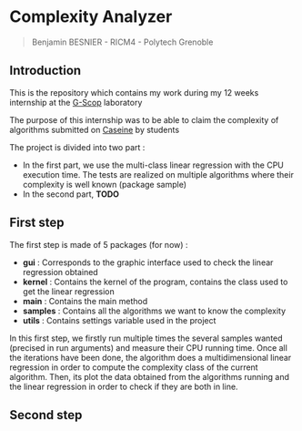 # Complexity Analyzer

> Benjamin BESNIER - RICM4 - Polytech Grenoble


## Introduction

This is the repository which contains my work during my 12 weeks internship at the [G-Scop](http://www.g-scop.grenoble-inp.fr/) laboratory

The purpose of this internship was to be able to claim the complexity of algorithms submitted on [Caseine](http://caseine.org/) by students

The project is divided into two part :
* In the first part, we use the multi-class linear regression with the CPU execution time. The tests are realized on multiple algorithms where their complexity is well known (package sample) 
* In the second part, __TODO__


## First step

The first step is made of 5 packages (for now) :
* __gui__ : Corresponds to the graphic interface used to check the linear regression obtained
* __kernel__ : Contains the kernel of the program, contains the class used to get the linear regression 
* __main__ : Contains the main method
* __samples__ : Contains all the algorithms we want to know the complexity
* __utils__ : Contains settings variable used in the project

In this first step, we firstly run multiple times the several samples wanted (precised in run arguments) and measure their CPU running time. 
Once all the iterations have been done, the algorithm does a multidimensional linear regression in order to compute the complexity class of the current algorithm.
Then, its plot the data obtained from the algorithms running and the linear regression in order to check if they are both in line.

## Second step
